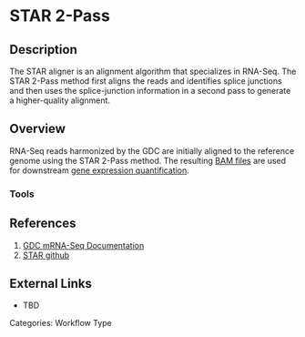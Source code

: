 # STAR 2-Pass #
## Description ##

The STAR aligner is an alignment algorithm that specializes in RNA-Seq.  The STAR 2-Pass method first aligns the reads and identifies splice junctions and then uses the splice-junction information in a second pass to generate a higher-quality alignment.  

## Overview ##

RNA-Seq reads harmonized by the GDC are initially aligned to the reference genome using the STAR 2-Pass method. The resulting [BAM files](LINK) are used for downstream [gene expression quantification](LINK).

### Tools ###
## References ##
1. [GDC mRNA-Seq Documentation](https://docs.gdc.cancer.gov/Data/Bioinformatics_Pipelines/Expression_mRNA_Pipeline/)
2. [STAR github](https://github.com/alexdobin/STAR)

## External Links ##
* TBD

Categories: Workflow Type
